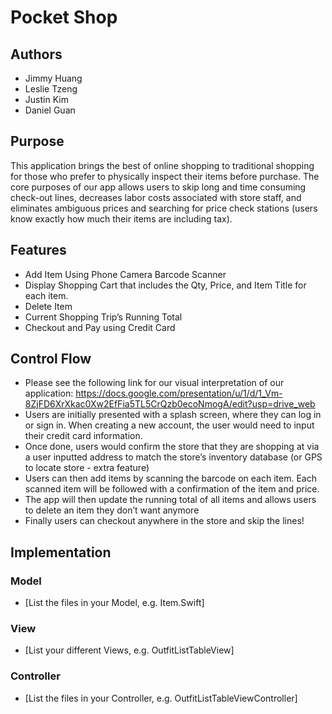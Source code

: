 # Pocket Shop

## Authors
* Jimmy Huang
* Leslie Tzeng
* Justin Kim
* Daniel Guan

## Purpose
This application brings the best of online shopping to traditional shopping for those who prefer to physically inspect their items before purchase. The core purposes of our app allows users to skip long and time consuming check-out lines, decreases labor costs associated with store staff, and eliminates ambiguous prices and searching for price check stations (users know exactly how much their items are including tax).

## Features
* Add Item Using Phone Camera Barcode Scanner
* Display Shopping Cart that includes the Qty, Price, and Item Title for each item.
* Delete Item
* Current Shopping Trip’s Running Total
* Checkout and Pay using Credit Card

## Control Flow
* Please see the following link for our visual interpretation of our application: https://docs.google.com/presentation/u/1/d/1_Vm-8ZjFD6XrXkac0Xw2EfFia5TL5CrQzb0ecoNmogA/edit?usp=drive_web
* Users are initially presented with a splash screen, where they can log in or sign in. When creating a new account, the user would need to input their credit card information. 
* Once done, users would confirm the store that they are shopping at via a user inputted address to match the store’s inventory database (or GPS to locate store - extra feature)
* Users can then add items by scanning the barcode on each item. Each scanned item will be followed with a confirmation of the item and price. 
* The app will then update the running total of all items and allows users to delete an item they don’t want anymore
* Finally users can checkout anywhere in the store and skip the lines!

## Implementation

### Model
* [List the files in your Model, e.g. Item.Swift]
### View
* [List your different Views, e.g. OutfitListTableView]
### Controller
* [List the files in your Controller, e.g. OutfitListTableViewController]
